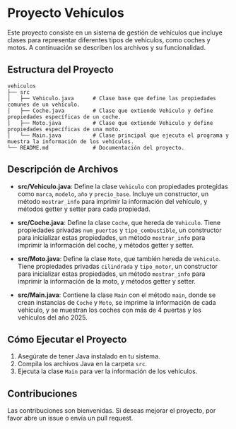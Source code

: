 # Proyecto Vehículos

Este proyecto consiste en un sistema de gestión de vehículos que incluye clases para representar diferentes tipos de vehículos, como coches y motos. A continuación se describen los archivos y su funcionalidad.

## Estructura del Proyecto

```
vehiculos
├── src
│   ├── Vehiculo.java      # Clase base que define las propiedades comunes de un vehículo.
│   ├── Coche.java         # Clase que extiende Vehiculo y define propiedades específicas de un coche.
│   ├── Moto.java          # Clase que extiende Vehiculo y define propiedades específicas de una moto.
│   └── Main.java          # Clase principal que ejecuta el programa y muestra la información de los vehículos.
└── README.md              # Documentación del proyecto.
```

## Descripción de Archivos

- **src/Vehiculo.java**: Define la clase `Vehiculo` con propiedades protegidas como `marca`, `modelo`, `año` y `precio_base`. Incluye un constructor, un método `mostrar_info` para imprimir la información del vehículo, y métodos getter y setter para cada propiedad.

- **src/Coche.java**: Define la clase `Coche`, que hereda de `Vehiculo`. Tiene propiedades privadas `num_puertas` y `tipo_combustible`, un constructor para inicializar estas propiedades, un método `mostrar_info` para imprimir la información del coche, y métodos getter y setter.

- **src/Moto.java**: Define la clase `Moto`, que también hereda de `Vehiculo`. Tiene propiedades privadas `cilindrada` y `tipo_motor`, un constructor para inicializar estas propiedades, un método `mostrar_info` para imprimir la información de la moto, y métodos getter y setter.

- **src/Main.java**: Contiene la clase `Main` con el método `main`, donde se crean instancias de `Coche` y `Moto`, se imprime la información de cada vehículo, y se muestran los coches con más de 4 puertas y los vehículos del año 2025.

## Cómo Ejecutar el Proyecto

1. Asegúrate de tener Java instalado en tu sistema.
2. Compila los archivos Java en la carpeta `src`.
3. Ejecuta la clase `Main` para ver la información de los vehículos.

## Contribuciones

Las contribuciones son bienvenidas. Si deseas mejorar el proyecto, por favor abre un issue o envía un pull request.